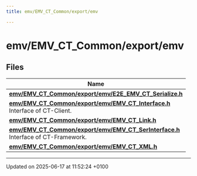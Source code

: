 ```yaml
---
title: emv/EMV_CT_Common/export/emv

---
```


# emv/EMV_CT_Common/export/emv



## Files

| Name           |
| -------------- |
| **[emv/EMV_CT_Common/export/emv/E2E_EMV_CT_Serialize.h](_e2_e___e_m_v___c_t___serialize_8h.md#file-e2e-emv-ct-serialize.h)**  |
| **[emv/EMV_CT_Common/export/emv/EMV_CT_Interface.h](_e_m_v___c_t___interface_8h.md#file-emv-ct-interface.h)** <br>Interface of CT-Client.  |
| **[emv/EMV_CT_Common/export/emv/EMV_CT_Link.h](_e_m_v___c_t___link_8h.md#file-emv-ct-link.h)**  |
| **[emv/EMV_CT_Common/export/emv/EMV_CT_SerInterface.h](_e_m_v___c_t___ser_interface_8h.md#file-emv-ct-serinterface.h)** <br>Interface of CT-Framework.  |
| **[emv/EMV_CT_Common/export/emv/EMV_CT_XML.h](_e_m_v___c_t___x_m_l_8h.md#file-emv-ct-xml.h)**  |






-------------------------------

Updated on 2025-06-17 at 11:52:24 +0100
